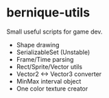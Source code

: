 # bernique-utils

Small useful scripts for game dev.

- Shape drawing
- SerializableSet (Unstable)
- Frame/Time parsing
- Rect/Sprite/Vector utils
- Vector2 <-> Vector3 converter
- MinMax interval object
- One color texture creator

